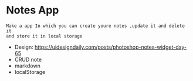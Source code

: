 # Notes App

    Make a app In which you can create youre notes ,update it and delete it 
    and store it in local storage
    
-   Design: https://uidesigndaily.com/posts/photoshop-notes-widget-day-65
-   CRUD note
-   markdown
-   localStorage
